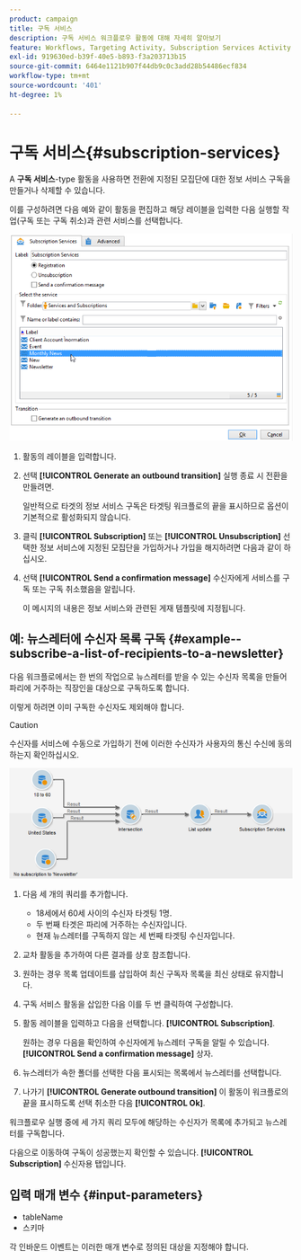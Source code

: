 ```yaml
---
product: campaign
title: 구독 서비스
description: 구독 서비스 워크플로우 활동에 대해 자세히 알아보기
feature: Workflows, Targeting Activity, Subscription Services Activity
exl-id: 919630ed-b39f-40e5-b893-f3a203713b15
source-git-commit: 6464e1121b907f44db9c0c3add28b54486ecf834
workflow-type: tm+mt
source-wordcount: '401'
ht-degree: 1%

---
```


# 구독 서비스{#subscription-services}



A **구독 서비스**-type 활동을 사용하면 전환에 지정된 모집단에 대한 정보 서비스 구독을 만들거나 삭제할 수 있습니다.

이를 구성하려면 다음 예와 같이 활동을 편집하고 해당 레이블을 입력한 다음 실행할 작업(구독 또는 구독 취소)과 관련 서비스를 선택합니다.

![](assets/edit_service_inscription.png)

1. 활동의 레이블을 입력합니다.
1. 선택 **[!UICONTROL Generate an outbound transition]** 실행 종료 시 전환을 만들려면.

   일반적으로 타겟의 정보 서비스 구독은 타겟팅 워크플로의 끝을 표시하므로 옵션이 기본적으로 활성화되지 않습니다.

1. 클릭 **[!UICONTROL Subscription]** 또는 **[!UICONTROL Unsubscription]** 선택한 정보 서비스에 지정된 모집단을 가입하거나 가입을 해지하려면 다음과 같이 하십시오.
1. 선택 **[!UICONTROL Send a confirmation message]** 수신자에게 서비스를 구독 또는 구독 취소했음을 알립니다.

   이 메시지의 내용은 정보 서비스와 관련된 게재 템플릿에 지정됩니다.

## 예: 뉴스레터에 수신자 목록 구독 {#example--subscribe-a-list-of-recipients-to-a-newsletter}

다음 워크플로에서는 한 번의 작업으로 뉴스레터를 받을 수 있는 수신자 목록을 만들어 파리에 거주하는 직장인을 대상으로 구독하도록 합니다.

이렇게 하려면 이미 구독한 수신자도 제외해야 합니다.

>[!CAUTION]
>
>수신자를 서비스에 수동으로 가입하기 전에 이러한 수신자가 사용자의 통신 수신에 동의하는지 확인하십시오.

![](assets/subscription_services_example.png)

1. 다음 세 개의 쿼리를 추가합니다.

   * 18세에서 60세 사이의 수신자 타겟팅 1명.
   * 두 번째 타겟은 파리에 거주하는 수신자입니다.
   * 현재 뉴스레터를 구독하지 않는 세 번째 타겟팅 수신자입니다.

1. 교차 활동을 추가하여 다른 결과를 상호 참조합니다.
1. 원하는 경우 목록 업데이트를 삽입하여 최신 구독자 목록을 최신 상태로 유지합니다.
1. 구독 서비스 활동을 삽입한 다음 이를 두 번 클릭하여 구성합니다.
1. 활동 레이블을 입력하고 다음을 선택합니다. **[!UICONTROL Subscription]**.

   원하는 경우 다음을 확인하여 수신자에게 뉴스레터 구독을 알릴 수 있습니다. **[!UICONTROL Send a confirmation message]** 상자.

1. 뉴스레터가 속한 폴더를 선택한 다음 표시되는 목록에서 뉴스레터를 선택합니다.
1. 나가기 **[!UICONTROL Generate outbound transition]** 이 활동이 워크플로의 끝을 표시하도록 선택 취소한 다음 **[!UICONTROL Ok]**.

워크플로우 실행 중에 세 가지 쿼리 모두에 해당하는 수신자가 목록에 추가되고 뉴스레터를 구독합니다.

다음으로 이동하여 구독이 성공했는지 확인할 수 있습니다. **[!UICONTROL Subscription]** 수신자용 탭입니다.

## 입력 매개 변수 {#input-parameters}

* tableName
* 스키마

각 인바운드 이벤트는 이러한 매개 변수로 정의된 대상을 지정해야 합니다.

